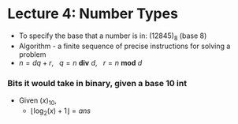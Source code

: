 # Lecture 4: Number Types

- To specify the base that a number is in: $(12845)_8$ (base 8)
- Algorithm - a finite sequence of precise instructions for solving a problem
- $n = dq + r$, &nbsp;&nbsp;$q=n$ **div** $d$, &nbsp;&nbsp;$r=n$ **mod** $d$

### Bits it would take in binary, given a base 10 int

- Given $(x)_{10}$,
  - $\lfloor \log_2(x) + 1 \rfloor = ans$